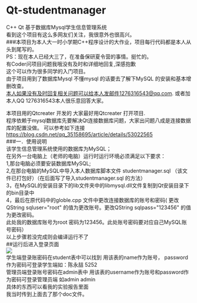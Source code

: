 # Qt-studentmanager
C++ Qt 基于数据库Mysql学生信息管理系统<br>
看到这个项目有这么多网友们关注，我很意外也很高兴。<br>
###本项目为本人大一时小学期C++程序设计的大作业，项目每行代码都是本人从头到尾写的。<br>
PS：现在本人已经大三了，在准备保研夏令营的事情。挺忙的。<br>
有Coder问项目问题我哦没有及时和详细地回复,深感抱歉<br>
这个可以作为很多同学的入门项目。<br>由于项目用到了数据库Mysql 不懂mysql 的话要去了解下MySQL 的安装和基本增删改查。<br>
本人如果没有及时回复相关问题可以给本人发邮件1276316543@qq.com.  或者加本人QQ 1276316543本人很乐意回答大家。<br>

本项目用的Qtcreater 开发的 大家最好用Qtcreater 打开项目. <br>
程序依赖于mysql数据库先要解决Qt连接数据库问题，大家出问题八成是连接数据库的配置没做。
可以参考如下连接
<a href="https://blog.csdn.net/qq_35158695/article/details/53022565">https://blog.csdn.net/qq_35158695/article/details/53022565</a> <br>
###一．使用说明<br>
该学生信息管理系统使用的数据库为MySQL；<br>
在另外一台电脑上（老师的电脑）运行时运行环境必须满足以下要求：<br>
1,那台电脑必须要安装数据库MySQL;<br>
2,在那台电脑的MySQL中导入本人数据库脚本文件  studentmanager.sql  （该文件已打包好）（在后面写了导入studentmanager.sql 的方法）<br>
3，在MySQL的安装目录下的lib文件夹中的libmysql.dll文件复制到Qt安装目录下的bin目录中<br>
4，最后在原代码中的globle.cpp 文件中更改连接数据库的账号和密码( 更改QString sqluser="root"  的值为更改账号。更改QString sqlpass="123456" 的值为更改密码。<br>
此处我的数据库账号为root   密码为123456。此处账号密码要对应自己MySQL账号密码）<br>
以上步骤若没完成则会编译运行不了<br>
##运行后进入登录页面<br>
<img src="http://chenyongzhe.github.io/login.png" ><br>
学生端登录账密码在student表中可以找到 用该表的name作为账号， password 作为密码可登录学生端如：陈永喆  5252<br>
管理员端登录账号密码在admin表中 用该表的username作为账号和password作为密码可登录管理员端 如admin  admin<br>
具体的东西可以看我的实验报告里面<br> 我当时传到上面去了那个doc文件。
 

